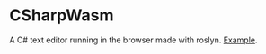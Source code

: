 # CSharpWasm
A C# text editor running in the browser made with roslyn.
[Example](https://itsbuggingme.github.io/Frent/interactive-game.html).
